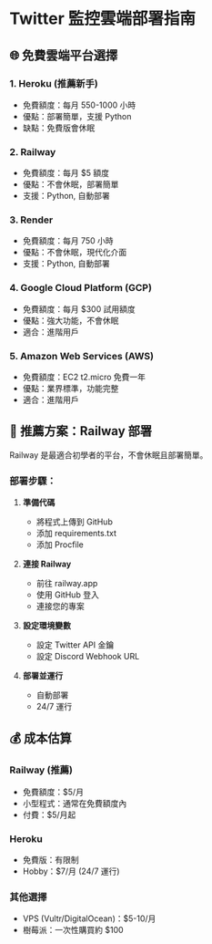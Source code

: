# Twitter 監控雲端部署指南

## 🌐 免費雲端平台選擇

### 1. **Heroku (推薦新手)**
- 免費額度：每月 550-1000 小時
- 優點：部署簡單，支援 Python
- 缺點：免費版會休眠

### 2. **Railway**
- 免費額度：每月 $5 額度
- 優點：不會休眠，部署簡單
- 支援：Python, 自動部署

### 3. **Render**
- 免費額度：每月 750 小時
- 優點：不會休眠，現代化介面
- 支援：Python, 自動部署

### 4. **Google Cloud Platform (GCP)**
- 免費額度：每月 $300 試用額度
- 優點：強大功能，不會休眠
- 適合：進階用戶

### 5. **Amazon Web Services (AWS)**
- 免費額度：EC2 t2.micro 免費一年
- 優點：業界標準，功能完整
- 適合：進階用戶

## 🚀 **推薦方案：Railway 部署**

Railway 是最適合初學者的平台，不會休眠且部署簡單。

### 部署步驟：

1. **準備代碼**
   - 將程式上傳到 GitHub
   - 添加 requirements.txt
   - 添加 Procfile

2. **連接 Railway**
   - 前往 railway.app
   - 使用 GitHub 登入
   - 連接您的專案

3. **設定環境變數**
   - 設定 Twitter API 金鑰
   - 設定 Discord Webhook URL

4. **部署並運行**
   - 自動部署
   - 24/7 運行

## 💰 **成本估算**

### Railway (推薦)
- 免費額度：$5/月
- 小型程式：通常在免費額度內
- 付費：$5/月起

### Heroku
- 免費版：有限制
- Hobby：$7/月 (24/7 運行)

### 其他選擇
- VPS (Vultr/DigitalOcean)：$5-10/月
- 樹莓派：一次性購買約 $100
